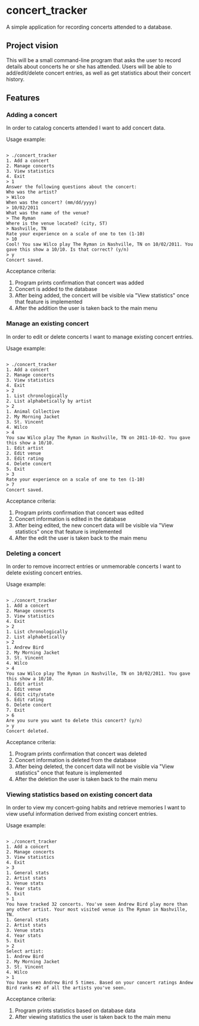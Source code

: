 # concert_tracker
A simple application for recording concerts attended to a database.

## Project vision
This will be a small command-line program that asks the user to record details about concerts he or she has attended. Users will be able to add/edit/delete concert entries, as well as get statistics about their concert history.

## Features

### Adding a concert
In order to catalog concerts attended I want to add concert data.

Usage example:
<pre><code>
&gt; ./concert_tracker  
1. Add a concert  
2. Manage concerts  
3. View statistics  
4. Exit  
&gt; 1  
Answer the following questions about the concert:  
Who was the artist?  
&gt; Wilco  
When was the concert? (mm/dd/yyyy)  
&gt; 10/02/2011  
What was the name of the venue?  
&gt; The Ryman  
Where is the venue located? (city, ST)  
&gt; Nashville, TN  
Rate your experience on a scale of one to ten (1-10)  
&gt; 10  
Cool! You saw Wilco play The Ryman in Nashville, TN on 10/02/2011. You gave this show a 10/10. Is that correct? (y/n)  
&gt; y  
Concert saved.  
</pre></code>

Acceptance criteria:  
1. Program prints confirmation that concert was added  
2. Concert is added to the database  
3. After being added, the concert will be visible via "View statistics" once that feature is implemented  
4. After the addition the user is taken back to the main menu  

### Manage an existing concert
In order to edit or delete concerts I want to manage existing concert entries.

Usage example:
<pre><code>
&gt; ./concert_tracker  
1. Add a concert  
2. Manage concerts  
3. View statistics  
4. Exit  
&gt; 2  
1. List chronologically  
2. List alphabetically by artist
&gt; 2  
1. Animal Collective  
2. My Morning Jacket  
3. St. Vincent  
4. Wilco  
&gt; 4  
You saw Wilco play The Ryman in Nashville, TN on 2011-10-02. You gave this show a 10/10.  
1. Edit artist  
2. Edit venue
3. Edit rating  
4. Delete concert  
5. Exit  
&gt; 3  
Rate your experience on a scale of one to ten (1-10)  
&gt; 7  
Concert saved.  
</pre></code>

Acceptance criteria:  
1. Program prints confirmation that concert was edited  
2. Concert information is edited in the database  
3. After being edited, the new concert data will be visible via "View statistics" once that feature is implemented  
4. After the edit the user is taken back to the main menu  

### Deleting a concert
In order to remove incorrect entries or unmemorable concerts I want to delete existing concert entries.

Usage example:
<pre><code>
&gt; ./concert_tracker  
1. Add a concert  
2. Manage concerts  
3. View statistics  
4. Exit  
&gt; 2  
1. List chronologically  
2. List alphabetically  
&gt; 2  
1. Andrew Bird  
2. My Morning Jacket  
3. St. Vincent  
4. Wilco  
&gt; 4  
You saw Wilco play The Ryman in Nashville, TN on 10/02/2011. You gave this show a 10/10.  
1. Edit artist
3. Edit venue  
4. Edit city/state  
5. Edit rating  
6. Delete concert  
7. Exit  
&gt; 6  
Are you sure you want to delete this concert? (y/n)  
&gt; y  
Concert deleted.  
</pre></code>

Acceptance criteria:  
1. Program prints confirmation that concert was deleted  
2. Concert information is deleted from the database  
3. After being deleted, the concert data will not be visible via "View statistics" once that feature is implemented  
4. After the deletion the user is taken back to the main menu  

### Viewing statistics based on existing concert data
In order to view my concert-going habits and retrieve memories I want to view useful information derived from existing concert entries.

Usage example:
<pre><code>
&gt; ./concert_tracker  
1. Add a concert  
2. Manage concerts  
3. View statistics  
4. Exit  
&gt; 3  
1. General stats  
2. Artist stats  
3. Venue stats  
4. Year stats  
5. Exit  
&gt; 1  
You have tracked 32 concerts. You've seen Andrew Bird play more than any other artist. Your most visited venue is The Ryman in Nashville, TN.
1. General stats  
2. Artist stats  
3. Venue stats  
4. Year stats  
5. Exit  
&gt; 2  
Select artist:  
1. Andrew Bird  
2. My Morning Jacket  
3. St. Vincent  
4. Wilco  
&gt; 1  
You have seen Andrew Bird 5 times. Based on your concert ratings Andew Bird ranks &#35;2 of all the artists you've seen.
</pre></code>

Acceptance criteria:  
1. Program prints statistics based on database data  
2. After viewing statistics the user is taken back to the main menu  
